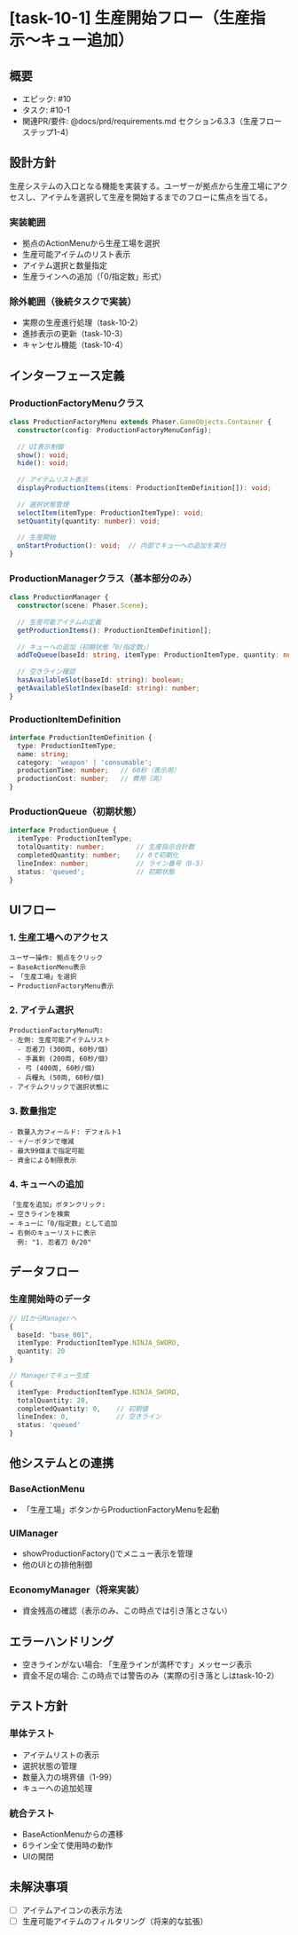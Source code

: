 # [task-10-1] 生産開始フロー（生産指示〜キュー追加）

## 概要
- エピック: #10
- タスク: #10-1
- 関連PR/要件: @docs/prd/requirements.md セクション6.3.3（生産フロー ステップ1-4）

## 設計方針

生産システムの入口となる機能を実装する。ユーザーが拠点から生産工場にアクセスし、アイテムを選択して生産を開始するまでのフローに焦点を当てる。

### 実装範囲
- 拠点のActionMenuから生産工場を選択
- 生産可能アイテムのリスト表示
- アイテム選択と数量指定
- 生産ラインへの追加（「0/指定数」形式）

### 除外範囲（後続タスクで実装）
- 実際の生産進行処理（task-10-2）
- 進捗表示の更新（task-10-3）
- キャンセル機能（task-10-4）

## インターフェース定義

### ProductionFactoryMenuクラス
```typescript
class ProductionFactoryMenu extends Phaser.GameObjects.Container {
  constructor(config: ProductionFactoryMenuConfig);
  
  // UI表示制御
  show(): void;
  hide(): void;
  
  // アイテムリスト表示
  displayProductionItems(items: ProductionItemDefinition[]): void;
  
  // 選択状態管理
  selectItem(itemType: ProductionItemType): void;
  setQuantity(quantity: number): void;
  
  // 生産開始
  onStartProduction(): void;  // 内部でキューへの追加を実行
}
```

### ProductionManagerクラス（基本部分のみ）
```typescript
class ProductionManager {
  constructor(scene: Phaser.Scene);
  
  // 生産可能アイテムの定義
  getProductionItems(): ProductionItemDefinition[];
  
  // キューへの追加（初期状態「0/指定数」）
  addToQueue(baseId: string, itemType: ProductionItemType, quantity: number): boolean;
  
  // 空きライン確認
  hasAvailableSlot(baseId: string): boolean;
  getAvailableSlotIndex(baseId: string): number;
}
```

### ProductionItemDefinition
```typescript
interface ProductionItemDefinition {
  type: ProductionItemType;
  name: string;
  category: 'weapon' | 'consumable';
  productionTime: number;   // 60秒（表示用）
  productionCost: number;   // 費用（両）
}
```

### ProductionQueue（初期状態）
```typescript
interface ProductionQueue {
  itemType: ProductionItemType;
  totalQuantity: number;        // 生産指示合計数
  completedQuantity: number;    // 0で初期化
  lineIndex: number;            // ライン番号（0-5）
  status: 'queued';             // 初期状態
}
```

## UIフロー

### 1. 生産工場へのアクセス
```
ユーザー操作: 拠点をクリック
→ BaseActionMenu表示
→ 「生産工場」を選択
→ ProductionFactoryMenu表示
```

### 2. アイテム選択
```
ProductionFactoryMenu内:
- 左側: 生産可能アイテムリスト
  - 忍者刀 (300両, 60秒/個)
  - 手裏剣 (200両, 60秒/個)
  - 弓 (400両, 60秒/個)
  - 兵糧丸 (50両, 60秒/個)
- アイテムクリックで選択状態に
```

### 3. 数量指定
```
- 数量入力フィールド: デフォルト1
- ＋/－ボタンで増減
- 最大99個まで指定可能
- 資金による制限表示
```

### 4. キューへの追加
```
「生産を追加」ボタンクリック:
→ 空きラインを検索
→ キューに「0/指定数」として追加
→ 右側のキューリストに表示
  例: "1. 忍者刀 0/20"
```

## データフロー

### 生産開始時のデータ
```typescript
// UIからManagerへ
{
  baseId: "base_001",
  itemType: ProductionItemType.NINJA_SWORD,
  quantity: 20
}

// Managerでキュー生成
{
  itemType: ProductionItemType.NINJA_SWORD,
  totalQuantity: 20,
  completedQuantity: 0,    // 初期値
  lineIndex: 0,            // 空きライン
  status: 'queued'
}
```

## 他システムとの連携

### BaseActionMenu
- 「生産工場」ボタンからProductionFactoryMenuを起動

### UIManager
- showProductionFactory()でメニュー表示を管理
- 他のUIとの排他制御

### EconomyManager（将来実装）
- 資金残高の確認（表示のみ、この時点では引き落とさない）

## エラーハンドリング

- 空きラインがない場合: 「生産ラインが満杯です」メッセージ表示
- 資金不足の場合: この時点では警告のみ（実際の引き落としはtask-10-2）

## テスト方針

### 単体テスト
- アイテムリストの表示
- 選択状態の管理
- 数量入力の境界値（1-99）
- キューへの追加処理

### 統合テスト
- BaseActionMenuからの遷移
- 6ライン全て使用時の動作
- UIの開閉

## 未解決事項
- [ ] アイテムアイコンの表示方法
- [ ] 生産可能アイテムのフィルタリング（将来的な拡張）
